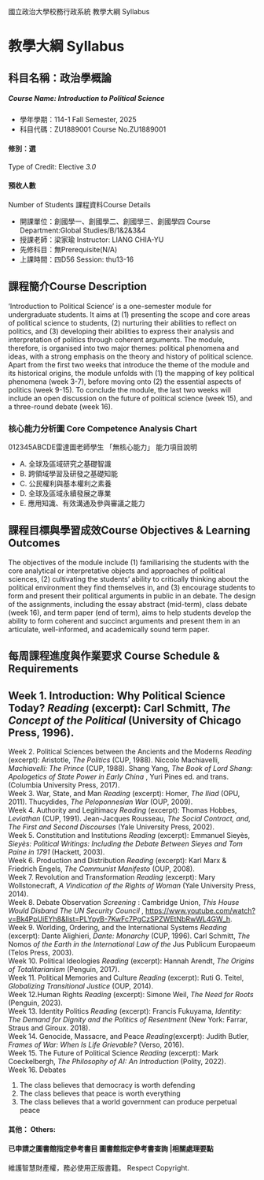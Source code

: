 國立政治大學校務行政系統 教學大綱 Syllabus
# 教學大綱 Syllabus
##  科目名稱：政治學概論
#####  Course Name: Introduction to Political Science
  * 學年學期：114-1 Fall Semester, 2025 
  * 科目代碼：ZU1889001 Course No.ZU1889001
#### 修別：選
Type of Credit: Elective 
_3.0_
#### 預收人數
Number of Students
課程資料Course Details
  * 開課單位：創國學一、創國學二、創國學三、創國學四 Course Department:Global Studies/B/1&2&3&4 
  * 授課老師：梁家瑜 Instructor: LIANG CHIA-YU 
  * 先修科目：無Prerequisite(N/A)
  * 上課時間：四D56 Session: thu13-16 
##  課程簡介Course Description
‘Introduction to Political Science’ is a one-semester module for undergraduate students. It aims at (1) presenting the scope and core areas of political science to students, (2) nurturing their abilities to reflect on politics, and (3) developing their abilities to express their analysis and interpretation of politics through coherent arguments. 
The module, therefore, is organised into two major themes: political phenomena and ideas, with a strong emphasis on the theory and history of political science. Apart from the first two weeks that introduce the theme of the module and its historical origins, the module unfolds with (1) the mapping of key political phenomena (week 3-7), before moving onto (2) the essential aspects of politics (week 9-15). To conclude the module, the last two weeks will include an open discussion on the future of political science (week 15), and a three-round debate (week 16).
###  核心能力分析圖 Core Competence Analysis Chart
012345ABCDE雷達圖老師學生
「無核心能力」 
能力項目說明
  * A. 全球及區域研究之基礎智識
  * B. 跨領域學習及研發之基礎知能
  * C. 公民權利與基本權利之素養
  * D. 全球及區域永續發展之專業
  * E. 應用知識、有效溝通及參與審議之能力
##  課程目標與學習成效Course Objectives & Learning Outcomes 
The objectives of the module include (1) familiarising the students with the core analytical or interpretative objects and approaches of political sciences, (2) cultivating the students’ ability to critically thinking about the political environment they find themselves in, and (3) encourage students to form and present their political arguments in public in an debate.
The design of the assignments, including the essay abstract (mid-term), class debate (week 16), and term paper (end of term), aims to help students develop the ability to form coherent and succinct arguments and present them in an articulate, well-informed, and academically sound term paper. 
##  每周課程進度與作業要求 Course Schedule & Requirements
Week 1. Introduction: Why Political Science Today? _Reading_ (excerpt): Carl Schmitt, _The Concept of the Political_ (University of Chicago Press, 1996).  
---  
Week 2. Political Sciences between the Ancients and the Moderns _Reading_ (excerpt): Aristotle, _The Politics_ (CUP, 1988). Niccolo Machiavelli, _Machiavelli: The Prince_ (CUP, 1988). Shang Yang, _The Book of Lord Shang: Apologetics of State Power in Early China_ , Yuri Pines ed. and trans. (Columbia University Press, 2017).  
Week 3. War, State, and Man _Reading_ (excerpt): Homer, _The Iliad_ (OPU, 2011). Thucydides, _The Peloponnesian War_ (OUP, 2009).  
Week 4. Authority and Legitimacy _Reading_ (excerpt): Thomas Hobbes, _Leviathan_ (CUP, 1991). Jean-Jacques Rousseau, _The Social Contract, and, The First and Second Discourses_ (Yale University Press, 2002).  
Week 5. Constitution and Institutions _Reading_ (excerpt): Emmanuel Sieyès, _Sieyès: Political Writings: Including the Debate Between Sieyes and Tom Paine in 1791_ (Hackett, 2003).  
Week 6. Production and Distribution _Reading_ (excerpt): Karl Marx & Friedrich Engels, _The Communist Manifesto_ (OUP, 2008).  
Week 7. Revolution and Transformation _Reading_ (excerpt): Mary Wollstonecraft, _A Vindication of the Rights of Woman_ (Yale University Press, 2014).  
Week 8. Debate Observation _Screening_ :  Cambridge Union, _This House Would Disband The UN Security Council_ , https://www.youtube.com/watch?v=Bk4PpUiEYh8&list=PLYpyB-7KwFc7PgCzSPZWEtNbRwWL4GW_h.  
Week 9. Worlding, Ordering, and the International Systems _Reading_ (excerpt): Dante Alighieri, _Dante: Monarchy_ (CUP, 1996). Carl Schmitt, _The_ Nomos _of the Earth in the International Law of the_ Jus Publicum Europaeum (Telos Press, 2003).  
Week 10. Political Ideologies _Reading_ (excerpt): Hannah Arendt, _The Origins of Totalitarianism_ (Penguin, 2017).  
Week 11. Political Memories and Culture _Reading_ (excerpt): Ruti G. Teitel, _Globalizing Transitional Justice_ (OUP, 2014).  
Week 12.Human Rights _Reading_ (excerpt): Simone Weil, _The Need for Roots_ (Penguin, 2023).  
Week 13. Identity Politics _Reading_ (excerpt): Francis Fukuyama, _Identity: The Demand for Dignity and the Politics of Resentment_ (New York: Farrar, Straus and Giroux. 2018).  
Week 14. Genocide, Massacre, and Peace _Reading_(excerpt): Judith Butler, _Frames of War: When Is Life Grievable?_ (Verso, 2016).  
Week 15. The Future of Political Science _Reading_ (excerpt): Mark Coeckelbergh, _The Philosophy of AI: An Introduction_ (Polity, 2022).  
Week 16. Debates
  1. The class believes that democracy is worth defending
  2. The class believes that peace is worth everything
  3. The class believes that a world government can produce perpetual peace
####  其他： Others:
####  已申請之圖書館指定參考書目  圖書館指定參考書查詢 |相關處理要點
維護智慧財產權，務必使用正版書籍。 Respect Copyright.